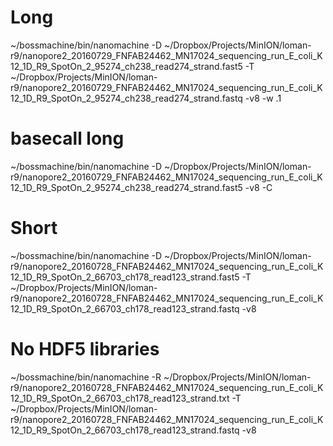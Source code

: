 # Long
~/bossmachine/bin/nanomachine -D ~/Dropbox/Projects/MinION/loman-r9/nanopore2_20160729_FNFAB24462_MN17024_sequencing_run_E_coli_K12_1D_R9_SpotOn_2_95274_ch238_read274_strand.fast5 -T ~/Dropbox/Projects/MinION/loman-r9/nanopore2_20160729_FNFAB24462_MN17024_sequencing_run_E_coli_K12_1D_R9_SpotOn_2_95274_ch238_read274_strand.fastq -v8 -w .1

# basecall long
~/bossmachine/bin/nanomachine -D ~/Dropbox/Projects/MinION/loman-r9/nanopore2_20160729_FNFAB24462_MN17024_sequencing_run_E_coli_K12_1D_R9_SpotOn_2_95274_ch238_read274_strand.fast5 -v8 -C


# Short
~/bossmachine/bin/nanomachine -D ~/Dropbox/Projects/MinION/loman-r9/nanopore2_20160728_FNFAB24462_MN17024_sequencing_run_E_coli_K12_1D_R9_SpotOn_2_66703_ch178_read123_strand.fast5 -T ~/Dropbox/Projects/MinION/loman-r9/nanopore2_20160728_FNFAB24462_MN17024_sequencing_run_E_coli_K12_1D_R9_SpotOn_2_66703_ch178_read123_strand.fastq -v8


# No HDF5 libraries
~/bossmachine/bin/nanomachine -R ~/Dropbox/Projects/MinION/loman-r9/nanopore2_20160728_FNFAB24462_MN17024_sequencing_run_E_coli_K12_1D_R9_SpotOn_2_66703_ch178_read123_strand.txt -T ~/Dropbox/Projects/MinION/loman-r9/nanopore2_20160728_FNFAB24462_MN17024_sequencing_run_E_coli_K12_1D_R9_SpotOn_2_66703_ch178_read123_strand.fastq -v8

